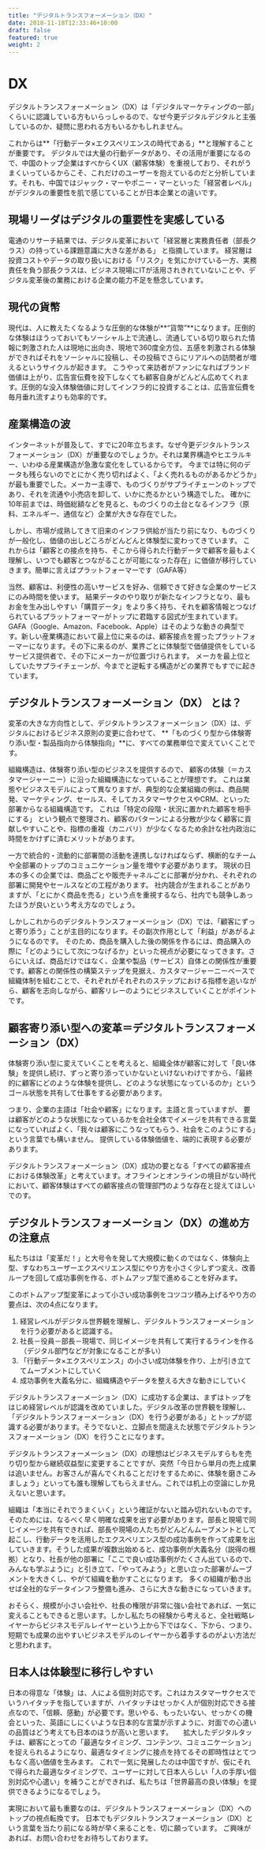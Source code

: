 ```yaml
---
title: "デジタルトランスフォーメーション（DX）"
date: 2018-11-18T12:33:46+10:00
draft: false
featured: true
weight: 2
---
```

# DX

デジタルトランスフォーメーション（DX）は「デジタルマーケティングの一部」くらいに認識している方もいらっしゃるので、なぜ今更デジタルデジタルと主張しているのか、疑問に思われる方もいるかもしれません。

これからは**「行動データ×エクスペリエンスの時代である」**と理解することが重要です。
デジタルでは大量の行動データがあり、その活用が重要になるので、中国のトップ企業はすべからくUX（顧客体験）を重視しており、それがうまくいっているからこそ、これだけのユーザーを抱えているのだと分析しています。それも、中国ではジャック・マーやポニー・マーといった「経営者レベル」がデジタルの重要性を肌で感じていることが日本企業との違いです。

## 現場リーダはデジタルの重要性を実感している
電通のリサーチ結果では、デジタル変革において「経営層と実務責任者（部長クラス）の持っている課題意識に大きな差がある」 と指摘しています。
経営層は投資コストやデータの取り扱いにおける「リスク」を気にかけている一方、実務責任を負う部長クラスは、ビジネス現場にITが活用されきれていないことや、デジタル変革後の業務における企業の能力不足を懸念しています。


## 現代の貨幣
現代は、人に教えたくなるような圧倒的な体験が**“貨幣”**になります。圧倒的な体験はほうっておいてもソーシャル上で流通し、流通している切り取られた情報に刺激された人は現地に出向き、現地で360度全方位、五感を刺激される体験ができればそれをソーシャルに投稿し、その投稿でさらにリアルへの訪問者が増えるというサイクルが起きます。
こうやって来訪者がファンになればブランド価値は上がり、広告宣伝費を投下しなくても顧客自身がどんどん広めてくれます。圧倒的な没入体験価値に対してインフラ的に投資することは、広告宣伝費を毎月垂れ流すよりも効率的です。

## 産業構造の波
インターネットが普及して、すでに20年立ちます。なぜ今更デジタルトランスフォーメーション（DX）が重要なのでしょうか。それは業界構造やヒエラルキー、いわゆる産業構造が急激な変化をしているからです。
今までは特に何のデータも残らないのでとにかく売り切ればよく、「よく売れるものがあるかどうか」が最も重要でした。メーカー主導で、ものづくりがサプライチェーンのトップであり、それを流通や小売店を卸して、いかに売るかという構造でした。
確かに10年前までは、時価総額などを見ると、ものづくりの土台となるインフラ（原料、エネルギー、通信など）企業が大きな存在でした。 

しかし、市場が成熟してきて旧来のインフラ供給が当たり前になり、ものづくりが一般化し、価値の出しどころがどんどんと体験型に変わってきています。
これからは「顧客との接点を持ち、そこから得られた行動データで顧客を最もよく理解し、いつでも顧客とつながることが可能になった存在」に価値が移行していきます。簡単に言えばプラットフォーマーです（GAFA等）

当然、顧客は、利便性の高いサービスを好み、信頼できて好きな企業のサービスにのみ時間を使います。 結果データのやり取りが新たなインフラとなり、最もお金を生み出しやすい「購買データ」をより多く持ち、それを顧客情報とつなげられているプラットフォーマーがトップに君臨する図式が生まれています。
GAFA（Google、Amazon、Facebook、Apple）はそのような動きの典型です。新しい産業構造において最上位に来るのは、顧客接点を握ったプラットフォーマーになります。その下に来るのが、業界ごとに体験型で価値提供をしているサービス提供者で、その下にメーカーが位置づけられます。
メーカを最上位としていたサプライチェーンが、今までと逆転する構造がどの業界でもすでに起きています。

## デジタルトランスフォーメーション（DX） とは？
変革の大きな方向性として、デジタルトランスフォーメーション（DX）は、デジタルにおけるビジネス原則の変更に合わせて、
**「ものづくり型から体験寄り添い型・製品指向から体験指向」**に、すべての業務単位で変えていくことです。

組織構造は、体験寄り添い型のビジネスを提供するので、 顧客の体験（＝カスタマージャーニー）に沿った組織構造になっていることが理想です。
これは業態やビジネスモデルによって異なりますが、典型的な企業組織の例は、商品開発、マーケティング、セールス、そしてカスタマーサクセスやCRM、といった部署からなる組織構造です。
これは「特定の段階・状況に置かれた顧客を相手にする」 という観点で整理され、顧客のパターンによる分散が少なく顧客に貢献しやすいことや、指標の重複（カニバリ）が少なくなるため余計な社内政治に時間をかけずに済むメリットがあります。

一方で統合的・流動的に部署間の活動を連携しなければならず、横断的なチームや全部署のトップのコミュニケーション量を増やす必要があります。 
現状の日本の多くの企業では、商品ごとや販売チャネルごとに部署が分かれ、それぞれの部署に開発やセールスなどの工程があります。
社内競合が生まれることがありますが、「とにかく商品を売る」という点を重視するなら、社内でも競争しあったほうが良いという考え方なのでしょう。

しかしこれからのデジタルトランスフォーメーション（DX）では、「顧客にずっと寄り添う」ことが主目的になります。その副次作用として「利益」があがるようになるのです。
そのため、商品を購入した後の関係を作るには、商品購入の際に「どのようにして次につなげるか」といった視点が必要になってきます。さらにいえば、商品だけではなく、企業や製品（サービス）自体との関係性が重要です。顧客との関係性の構築ステップを見据え、カスタマージャーニーベースで組織体制を組むことで、それぞれがそれぞれのステップにおける指標を追いながら、顧客を志向しながら、顧客リレーのようにビジネスしていくことがポイントです。

## 顧客寄り添い型への変革＝デジタルトランスフォーメーション（DX）
体験寄り添い型に変えていくことを考えると、組織全体が顧客に対して「良い体験」を提供し続け、ずっと寄り添っていかないといけないわけですから、「最終的に顧客にどのような体験を提供し、どのような状態になっているのか」というゴール状態を共有して仕事をする必要があります。

つまり、企業の主語は「社会や顧客」になります。主語と言っていますが、 要は顧客がどのような状態になっているかを会社全体でイメージを共有できる言葉になっていればよく、「我々は顧客にこうなってもらう、社会をこのようにする」という言葉でも構いません。
提供している体験価値を、端的に表現する必要があります。

デジタルトランスフォーメーション（DX）成功の要となる「すべての顧客接点における体験改革」と考えています。オフラインとオンラインの境目がない時代において、顧客体験はすべての顧客接点の管理部門のような存在と捉えてほしいでのす。

## デジタルトランスフォーメーション（DX）の進め方の注意点
私たちはは「変革だ！」と大号令を発して大規模に動くのではなく、体験向上型、すなわちユーザーエクスペリエンス型にやり方を小さく少しずつ変え、改善ループを回して成功事例を作る、ボトムアップ型で進めることを好みます。

このボトムアップ型変革によって小さい成功事例をコツコツ積み上げるやり方の要点は、次の4点になります。
1. 経営レベルがデジタル世界観を理解し、デジタルトランスフォーメーションを行う必要があると認識する。
2. 社長－役員－部長－現場で、同じイメージを共有して実行するラインを作る（デジタル部門などが対象になることが多い）
3. 「行動データ×エクスペリエンス」の小さい成功体験を作り、上が引き立ててムーブメントにしていく
4. 成功事例を大義名分に、組織構造やデータを整える大きな動きにしていく

デジタルトランスフォーメーション（DX）に成功する企業は、まずはトップをはじめ経営レベルが認識を改めていました。デジタル改革の世界観を理解し、「デジタルトランスフォーメーション（DX）を行う必要がある」とトップが認識する必要があります。そうでないと、立脚点を間違えた状態でデジタルトランスフォーメーション（DX）を行うことになります。


デジタルトランスフォーメーション（DX）の理想はビジネスモデルすらもを売り切り型から継続収益型に変更することですが、突然「今日から単月の売上成果は追いません。お客さんが喜んでくれることだけをするために、体験を磨きこみましょう」といっても誰も理解してもらえません。これでは机上の空論にしか見えないと思います。

組織は「本当にそれでうまくいく」という確証がないと踏み切れないものです。 そのためには、なるべく早く明確な成果を出す必要があります。部長と現場で同じイメージを共有できれば、部長や現場の人たちがどんどんムーブメントとして起こし、行動データを活用したエクスペリエンス型の成功事例を作って成果を出していきます。そうした成果が複数出始めると、成功事例が大義名分（説得の根拠）となり、社長が他の部署に「ここで良い成功事例がたくさん出ているので、みんなも学ぶように」と引き立て、「やってみよう」と思い立った部署がムーブメントを大きくし、やがて組織を動かすことになります。
多くの組織が動き出せば全社的なデータインフラ整備も進み、さらに大きな動きになっていきます。 

おそらく、規模が小さい会社や、社長の権限が非常に強い会社であれば、一気に変えることもできると思います。しかし私たちの経験から考えると、全社戦略レイヤーからビジネスモデルレイヤーという上から下ではなく、下から、つまり、短期でも成果の出やすいビジネスモデルのレイヤーから着手するのがよい方法だと思われます。

## 日本人は体験型に移行しやすい
日本の得意な「体験」は、人による個別対応です。これはカスタマーサクセスでいうハイタッチを指していますが、ハイタッチはせっかく人が個別対応できる接点なので、「信頼、感動」が必要です。思いやる、もったいない、せっかくの機会といった、英語にしにくいような日本的な言葉が示すように、対面での心遣いの品質はどう考えても日本のほうが高いと思います。 　
拡大したデジタルタッチは、顧客にとっての「最適なタイミング、コンテンツ、コミュニケーション」を捉えられるようになり、最適なタイミングに接点を持てるその即時性はとてつもなく高い価値を生みます。
これで一気に発展したのは中国ですが、仮にそれで得られた最適なタイミングで、ユーザーに対して日本人らしい「人の手厚い個別対応や心遣い」を補うことができれば、私たちは「世界最高の良い体験」を提供できるようになるでしょう。

実現において最も重要なのは、デジタルトランスフォーメーション（DX）へのトップの視点転換です。
日本でもデジタルトランスフォーメーション（DX）という言葉を当たり前になる時が早く来ることを、切に願っています。
ご興味があれば、お問い合わせをお待ちしております。


